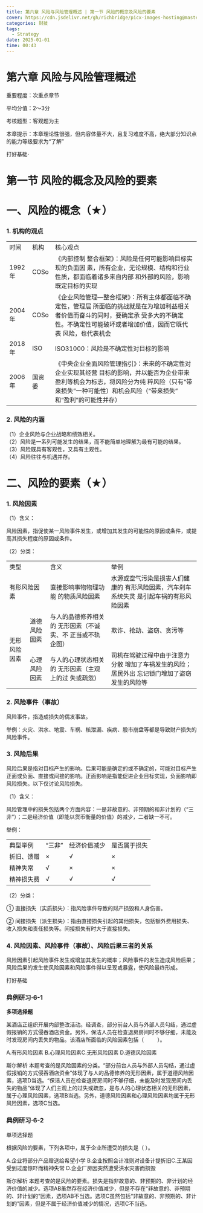 ```yaml
---
title: 第六章 风险与风险管理概述 | 第一节 风险的概念及风险的要素
cover: https://cdn.jsdelivr.net/gh/richbridge/picx-images-hosting@master/thumbnail/CPA-战略.jpg
categories: 财技
tags:
  - Strategy
date: 2025-01-01 
time: 00:43
---
```


# 第六章 风险与风险管理概述  

重要程度：次重点章节  

平均分值：2～3分  

考核题型：客观题为主  

本章提示：本章理论性很强，但内容体量不大，且复习难度不高，绝大部分知识点的能力等级要求为“了解”  

打好基础·  

# 第一节 风险的概念及风险的要素  

# 一、风险的概念（★）  

### 1. 机构的观点  

<html><body><table><tr><td>时间</td><td>机构</td><td>核心观点</td></tr><tr><td>1992年</td><td>COSo</td><td>《内部控制 整合框架》：风险是任何可能影响目标实现的负面因 素，所有企业，无论规模、结构和行业性质，都面临着诸多来自内部 和外部的风险，影响既定目标的实现</td></tr><tr><td>2004年</td><td>COSo</td><td>《企业风险管理—整合框架》：所有主体都面临不确定性，管理层 所面临的挑战就是在为增加利益相关者价值而奋斗的同时，要确定承 受多大的不确定性。不确定性可能破坏或者增加价值，因而它既代表 风险，也代表机会</td></tr><tr><td>2018年</td><td>ISO</td><td>ISO31000：风险是不确定性对目标的影响</td></tr><tr><td>2006年</td><td>国资委</td><td>《中央企业全面风险管理指引》：未来的不确定性对企业实现其经营 目标的影响，并以能否为企业带来盈利等机会为标志，将风险分为纯 粹风险（只有“带来损失”一种可能性）和机会风险（“带来损失” 和“盈利”的可能性并存）</td></tr></table></body></html>  

### 2. 风险的内涵  

（1）企业风险与企业战略和绩效相关。  
（2）风险是一系列可能发生的结果，而不能简单地理解为最有可能的结果。  
（3）风险既具有客观性，又具有主观性。  
（4）风险往往与机遇并存。  

# 二、风险的要素（★）  

### 1. 风险因素  

（1）含义：  

风险因素，指促使某一风险事件发生，或增加其发生的可能性的原因或条件，或提高其损失程度的原因或条件。  


（2）分类：  


<html><body><table><tr><td colspan="2">类型</td><td>含义</td><td>举例</td></tr><tr><td colspan="2">有形风险因素</td><td>直接影响事物物理功能 的物质风险因素</td><td>水源或空气污染是损害人们健康的 有形风险因素，汽车刹车系统失灵 是引起车祸的有形风险因素</td></tr><tr><td rowspan="2">无形风险 因素</td><td>道德风险因素</td><td>与人的品德修养相关的 无形因素（不诚实、不 正当或不轨企图）</td><td>欺诈、抢劫、盗窃、贪污等</td></tr><tr><td>心理风险因素</td><td>与人的心理状态相关的 无形因素（主观上的过 失或疏忽)</td><td>司机在驾驶过程中由于注意力分散 增加了车祸发生的风险；居民外出 忘记锁门增加了盗窃发生的风险等</td></tr></table></body></html>  

### 2. 风险事件（事故）  

风险事件，指造成损失的偶发事故。  

举例：火灾、洪水、地震、车祸、核泄漏、疾病、股市崩盘等都是导致财产损失的风险事件。  

### 3. 风险后果  

风险后果是指对目标产生的影响。后果可能是确定的或不确定的，可能对目标产生正面或负面、直接或间接的影响。正面影响是指能促进企业目标实现，负面影响即风险损失。以下仅讨论风险损失。  

（1）含义：  

风险管理中的损失包括两个方面内容：一是非故意的、非预期的和非计划的（“三非”）；二是经济价值（即能以货币衡量的价值）的减少，二者缺一不可。  

举例：  

<html><body><table><tr><td>典型举例</td><td>“三非”</td><td>经济价值减少</td><td>是否属于损失</td></tr><tr><td>折旧、馈赠</td><td>×</td><td>√</td><td>×</td></tr><tr><td>精神失常</td><td>√</td><td>×</td><td>×</td></tr><tr><td>精神损失费</td><td>√</td><td>√</td><td>√</td></tr></table></body></html>  

（2）分类：  

① 直接损失（实质损失）：指风险事件导致的财产损毁和人身伤害。  

② 间接损失（派生损失）：指由直接损失引起的其他损失，包括额外费用损失、收入损失和责任损失等。间接损失有时大于直接损失。  

### 4. 风险因素、风险事件（事故）、风险后果三者的关系  

风险因素引起风险事件发生或增加其发生的概率；风险事件的发生造成风险后果；风险后果的发生使风险因素和风险事件得以呈现或暴露，使风险最终形成。  


打好基础

### 典例研习·6-1  

**多项选择题**

某酒店正组织开展内部整改活动。经调查，部分前台人员与外部人员勾结，通过虚假报销的方式侵吞酒店资金。另外，保洁人员在检查退房房间时不够仔细，未能及时发现房间内丢失的物品。该酒店所面临的风险因素包括（    ）。  

A.有形风险因素 B.心理风险因素C.无形风险因素 D.道德风险因素  

斯尔解析 本题考查的是风险因素的分类。“部分前台人员与外部人员勾结，通过虚假报销的方式侵吞酒店资金”体现了与人的品德修养的无形因素，属于道德风险因素，选项D当选。“保洁人员在检查退房房间时不够仔细，未能及时发现房间内丢失的物品”体现了人们主观上的过失或疏忽，是与人的心理状态相关的无形因素，属于心理风险因素，选项B当选。另外，道德风险因素和心理风险因素均属于无形风险因素，选项C当选。  

### 典例研习·6-2  

单项选择题  

根据风险的要素，下列各项中，属于企业所遭受的损失是（ ）。  

A.企业将部分产品赠送给希望小学 B.企业按照会计准则对设备计提折旧C.王某因受到过度惊吓而精神失常 D.企业厂房因突然遭受洪水灾害而损毁  

斯尔解析 本题考查的是风险的要素。损失是指非故意的、非预期的、非计划的经济价值的减少。选项AB虽然存在经济价值减少，但是不存在“非故意的、非预期的、非计划的”因素，选项AB不当选。选项C虽然包括“非故意的、非预期的、非计划的”因素，但是不属于经济价值减少的情况，选项C不当选。  